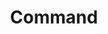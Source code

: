 ---
title: Command
permalink: /patterns/verhaltensmuster/command
sidebar:
    nav: verhaltensmuster
---